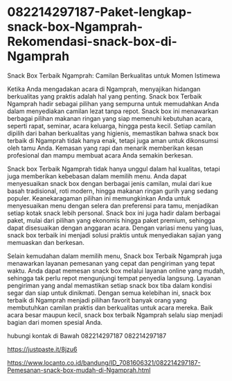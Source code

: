 # 082214297187-Paket-lengkap-snack-box-Ngamprah-Rekomendasi-snack-box-di-Ngamprah
Snack Box Terbaik Ngamprah: Camilan Berkualitas untuk Momen Istimewa

Ketika Anda mengadakan acara di Ngamprah, menyajikan hidangan berkualitas yang praktis adalah hal yang penting. Snack box Terbaik Ngamprah hadir sebagai pilihan yang sempurna untuk memudahkan Anda dalam menyediakan camilan lezat tanpa repot. Snack box ini menawarkan berbagai pilihan makanan ringan yang siap memenuhi kebutuhan acara, seperti rapat, seminar, acara keluarga, hingga pesta kecil. Setiap camilan dipilih dari bahan berkualitas yang higienis, memastikan bahwa snack box terbaik di Ngamprah tidak hanya enak, tetapi juga aman untuk dikonsumsi oleh tamu Anda. Kemasan yang rapi dan menarik memberikan kesan profesional dan mampu membuat acara Anda semakin berkesan.

Snack box Terbaik Ngamprah tidak hanya unggul dalam hal kualitas, tetapi juga memberikan kebebasan dalam memilih menu. Anda dapat menyesuaikan snack box dengan berbagai jenis camilan, mulai dari kue basah tradisional, roti modern, hingga makanan ringan gurih yang sedang populer. Keanekaragaman pilihan ini memungkinkan Anda untuk menyesuaikan menu dengan selera dan preferensi para tamu, menjadikan setiap kotak snack lebih personal. Snack box ini juga hadir dalam berbagai paket, mulai dari pilihan yang ekonomis hingga paket premium, sehingga dapat disesuaikan dengan anggaran acara. Dengan variasi menu yang luas, snack box terbaik ini menjadi solusi praktis untuk menyediakan sajian yang memuaskan dan berkesan.

Selain kemudahan dalam memilih menu, Snack box Terbaik Ngamprah juga menawarkan layanan pemesanan yang cepat dan pengiriman yang tepat waktu. Anda dapat memesan snack box melalui layanan online yang mudah, sehingga tak perlu repot mengunjungi tempat penyedia langsung. Layanan pengiriman yang andal memastikan setiap snack box tiba dalam kondisi segar dan siap untuk dinikmati. Dengan semua kelebihan ini, snack box terbaik di Ngamprah menjadi pilihan favorit banyak orang yang membutuhkan camilan praktis dan berkualitas untuk acara mereka. Baik acara besar maupun kecil, snack box terbaik Ngamprah selalu siap menjadi bagian dari momen spesial Anda.

hubungi kontak di Bawah
 082214297187
 082214297187

https://justpaste.it/8jzu6

https://www.locanto.co.id/bandung/ID_7081606321/082214297187-Pemesanan-snack-box-mudah-di-Ngamprah.html
